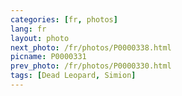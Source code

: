 ```yaml
---
categories: [fr, photos]
lang: fr
layout: photo
next_photo: /fr/photos/P0000338.html
picname: P0000331
prev_photo: /fr/photos/P0000330.html
tags: [Dead Leopard, Simion]
---
```

